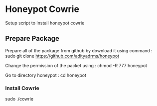 # Honeypot Cowrie
Setup script to Install honeypot cowrie

## Prepare Package

Prepare all of the package from github by download it using command : 
sudo git clone https://github.com/adityadrms/honeypot

Change the permission of the packet using :
chmod -R 777 honeypot

Go to directory honeypot :
cd honeypot

### Install Cowrie

sudo ./cowrie

